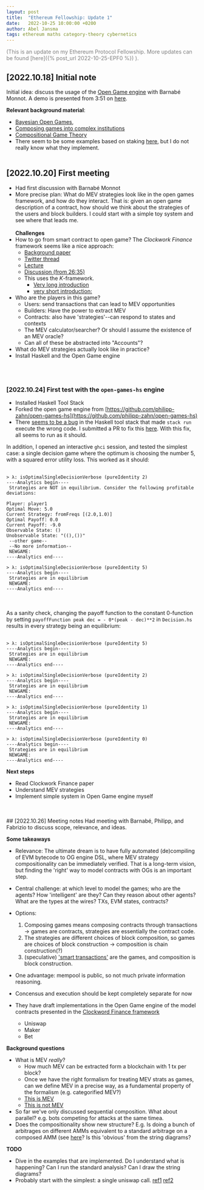 ```yaml
---
layout: post
title:  "Ethereum Fellowship: Update 1"
date:   2022-10-25 10:00:00 +0200
author: Abel Jansma
tags: ethereum maths category-theory cybernetics
---
```

<span style="color:grey">(This is an update on my Ethereum Protocol Fellowship. More updates can be found [here]({% post_url 2022-10-25-EPF0 %}) ).</span>

## [2022.10.18] Initial note
Initial idea: discuss the usage of the [Open Game engine](https://github.com/jules-hedges/open-games-hs) with Barnabé Monnot. A demo is presented from 3:51 on [here](https://www.youtube.com/watch?app=desktop&v=v3Fj1GQ0aPI).

**Relevant background material**:
- [Bayesian Open Games](https://arxiv.org/abs/1910.03656), 
- [Composing games into complex institutions](https://arxiv.org/pdf/2108.05318.pdf)
- [Compositional Game Theory](https://arxiv.org/abs/1603.04641)
- There seem to be some examples based on staking [here](https://github.com/philipp-zahn/open-games-hs/tree/master/src/Examples/Staking), but I do not really know what they implement. 
<br><br>

## [2022.10.20] First meeting
- Had first discussion with Barnabé Monnot
- More precise plan: What do MEV strategies look like in the open games framework, and how do they interact. That is: given an open game description of a contract, how should we think about the strategies of the users and block builders. I could start with a simple toy system and see where that leads me.
<br><br>
**Challenges**
- How to go from smart contract to open game? The *Clockwork Finance* framework seems like a nice approach:
    - [Background paper](https://arxiv.org/pdf/2109.04347.pdf)
    - [Twitter thread](https://twitter.com/kushalbabel/status/1438511507508137987)
    - [Lecture](https://www.youtube.com/watch?v=n52xBSk2TSs)
    - [Discussion (from 26:35)](https://www.youtube.com/watch?v=W3GOGesPKlw)
    - This uses the *K*-framework. 
        - [Very long introduction](https://www.youtube.com/watch?v=VlQMi_N42B8)
        - [very short introduction:](https://www.youtube.com/watch?v=eSaIKHQOo4c)
- Who are the players in this game? 
    - Users: send transactions that can lead to MEV opportunities
    - Builders: Have the power to extract MEV
    - Contracts: also have 'strategies'--can respond to states and contexts
    - The MEV calculator/searcher? Or should I assume the existence of an MEV oracle?
    - Can all of these be abstracted into "Accounts"?
- What do MEV strategies actually look like in practice? 
- Install Haskell and the Open Game engine

<br><br>

### [2022.10.24] First test with the `open-games-hs` engine
- Installed Haskell Tool Stack
- Forked the open game engine from [https://github.com/philipp-zahn/open-games-hs](https://github.com/philipp-zahn/open-games-hs)
- There [seems to be a bug](https://github.com/commercialhaskell/stack/issues/5232) in the Haskell tool stack that made `stack run` execute the wrong code. I submitted a PR to fix this [here](https://github.com/philipp-zahn/open-games-hs/pull/8). With this fix, all seems to run as it should. 

In addition, I opened an interactive `ghci` session, and tested the simplest case: a single decision game where the optimum is choosing the number 5, with a squared error utility loss. This worked as it should:
<br><br>


```
> λ: isOptimalSingleDecisionVerbose (pureIdentity 2)
----Analytics begin----
 Strategies are NOT in equilibrium. Consider the following profitable deviations:

Player: player1
Optimal Move: 5.0
Current Strategy: fromFreqs [(2.0,1.0)]
Optimal Payoff: 0.0
Current Payoff: -9.0
Observable State: ()
Unobservable State: "((),())"
 --other game--
 --No more information--
 NEWGAME:
----Analytics end----

> λ: isOptimalSingleDecisionVerbose (pureIdentity 5)
----Analytics begin----
 Strategies are in equilibrium
 NEWGAME:
----Analytics end----
```
<br><br>
As a sanity check, changing the payoff function to the constant 0-function by setting `payoffFunction peak dec = - 0*(peak - dec)**2` in `Decision.hs` results in every strategy being an equilibrium:
<br><br>
```
> λ: isOptimalSingleDecisionVerbose (pureIdentity 5)
----Analytics begin----
 Strategies are in equilibrium
 NEWGAME:
----Analytics end----

> λ: isOptimalSingleDecisionVerbose (pureIdentity 2)
----Analytics begin----
 Strategies are in equilibrium
 NEWGAME:
----Analytics end----

> λ: isOptimalSingleDecisionVerbose (pureIdentity 1)
----Analytics begin----
 Strategies are in equilibrium
 NEWGAME:
----Analytics end----

> λ: isOptimalSingleDecisionVerbose (pureIdentity 0)
----Analytics begin----
 Strategies are in equilibrium
 NEWGAME:
----Analytics end----
```

**Next steps**
- Read Clockwork Finance paper
- Understand MEV strategies
- Implement simple system in Open Game engine myself


<br>
<br>
## [2022.10.26] Meeting notes
Had meeting with Barnabé, Philipp, and Fabrizio to discuss scope, relevance, and ideas. 

**Some takeaways**
- Relevance: The ultimate dream is to have fully automated (de)compiling of EVM bytecode to OG engine DSL, where MEV strategy compositionality can be immediately verified. That is a long-term vision, but finding the 'right' way to model contracts with OGs is an important step. 
- Central challenge: at which level to model the games; who are the agents? How 'intelligent' are they? Can they reason about other agents? What are the types at the wires? TXs, EVM states, contracts?
- Options:
    1. Composing games means composing contracts through transactions -> games are contracts, strategies are essentially the contract code. 
    2. The strategies are different choices of block composition, so games are choices of block construction -> composition is chain construction(?)
    3. (speculative) ['smart transactions'](https://archive.devcon.org/archive/watch/6/smart-transactions/?tab=YouTube) are the games, and composition is block construction. 

- One advantage: mempool is public, so not much private information reasoning. 
- Concensus and execution should be kept completely separate for now
- They have draft implementations in the Open Game engine of the model contracts presented in the [Clockword Finance framework](https://arxiv.org/pdf/2109.04347.pdf)
    - Uniswap
    - Maker
    - Bet

**Background questions**
- What is MEV *really*?
    - How much MEV can be extracted form a blockchain with 1 tx per block?
    - Once we have the right formalism for treating MEV strats as games, can we define MEV in a precise way, as a fundamental property of the formalism (e.g. categorified MEV?)
    - [This is MEV](https://archive.devcon.org/archive/watch/6/this-is-mev/?tab=YouTube)
    - [This is not MEV](https://archive.devcon.org/archive/watch/6/this-is-not-mev/?tab=YouTube)
- So far we've only discussed sequential composition. What about parallel? e.g. bots competing for attacks at the same timea. 
- Does the compositionality show new structure? E.g. Is doing a bunch of arbitrages on different AMMs equivalent to a standard arbitrage on a composed AMM (see [here](https://arxiv.org/abs/2106.07371v1)? Is this 'obvious' from the string diagrams?

**TODO**
- Dive in the examples that are implemented. Do I understand what is happening? Can I run the standard analysis? Can I draw the string diagrams? 
- Probably start with the simplest: a single uniswap call. [ref1](https://arxiv.org/pdf/2009.14021.pdf) [ref2](https://notes.ethereum.org/@barnabe/HkYnvSqMO)
